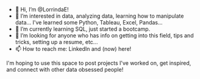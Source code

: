 - 👋 Hi, I’m @LorrindaE!
- 👀 I’m interested in data, analyzing data, learning how to manipulate data... I've learned some Python, Tableau, Excel, Pandas...
- 🌱 I’m currently learning SQL, just started a bootcamp.
- 💞️ I’m looking for anyone who has info on getting into this field, tips and tricks, setting up a resume, etc...
- 📫 How to reach me: LinkedIn and (now) here!

I'm hoping to use this space to post projects I've worked on, get inspired, and connect with other data obsessed people!
<!---
LorrindaE/LorrindaE is a ✨ special ✨ repository because its `README.md` (this file) appears on your GitHub profile.
You can click the Preview link to take a look at your changes.
--->
